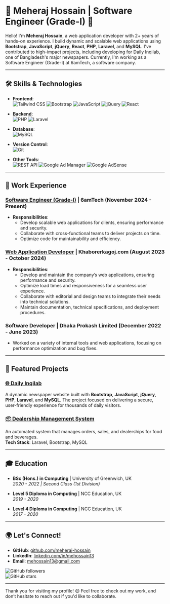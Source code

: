# 🌟 Meheraj Hossain | Software Engineer (Grade-I) 🌟

Hello! I'm **Meheraj Hossain**, a web application developer with 2+ years of hands-on experience. I build dynamic and scalable web applications using **Bootstrap**, **JavaScript**, **jQuery**, **React**, **PHP**, **Laravel**, and **MySQL**. I've contributed to high-impact projects, including developing for Daily Inqilab, one of Bangladesh's major newspapers. Currently, I'm working as a Software Engineer (Grade-I) at 6amTech, a software company.

---

## 🛠️ Skills & Technologies

- **Frontend**:  
  ![Tailwind CSS](https://img.shields.io/badge/-Tailwind%20CSS-38B2AC?logo=tailwindcss&logoColor=white)
  ![Bootstrap](https://img.shields.io/badge/-Bootstrap-563D7C?logo=bootstrap&logoColor=white) 
  ![JavaScript](https://img.shields.io/badge/-JavaScript-F7DF1E?logo=javascript&logoColor=black) 
  ![jQuery](https://img.shields.io/badge/-jQuery-0769AD?logo=jquery&logoColor=white)
  ![React](https://img.shields.io/badge/-React-61DAFB?logo=react&logoColor=white)

- **Backend**:  
  ![PHP](https://img.shields.io/badge/-PHP-777BB4?logo=php&logoColor=white) 
  ![Laravel](https://img.shields.io/badge/-Laravel-FF2D20?logo=laravel&logoColor=white)

- **Database**:  
  ![MySQL](https://img.shields.io/badge/-MySQL-4479A1?logo=mysql&logoColor=white)

- **Version Control**:  
  ![Git](https://img.shields.io/badge/-Git-F05032?logo=git&logoColor=white)

- **Other Tools**:  
  ![REST API](https://img.shields.io/badge/-REST%20API-0052CC?logo=swagger&logoColor=white)
  ![Google Ad Manager](https://img.shields.io/badge/-Google%20Ad%20Manager-4285F4?logo=googleads&logoColor=white)
  ![Google AdSense](https://img.shields.io/badge/-Google%20AdSense-4285F4?logo=googleads&logoColor=white)

---

## 🔧 Work Experience

### [Software Engineer (Grade-I)](https://6amtech.com) | 6amTech (November 2024 - Present)
- **Responsibilities**:  
  - Develop scalable web applications for clients, ensuring performance and security.
  - Collaborate with cross-functional teams to deliver projects on time.
  - Optimize code for maintainability and efficiency.

### [Web Application Developer](https://www.khaborerkagoj.com) | Khaborerkagoj.com (August 2023 - October 2024)
- **Responsibilities**:  
  - Develop and maintain the company’s web applications, ensuring performance and security.
  - Optimize load times and responsiveness for a seamless user experience.
  - Collaborate with editorial and design teams to integrate their needs into technical solutions.
  - Maintain documentation, technical specifications, and deployment procedures.

### Software Developer | Dhaka Prokash Limited (December 2022 - June 2023)
- Worked on a variety of internal tools and web applications, focusing on performance optimization and bug fixes.

---

## 📂 Featured Projects

### [🌐 Daily Inqilab](https://dailyinqilab.com)  
A dynamic newspaper website built with **Bootstrap**, **JavaScript**, **jQuery**, **PHP**, **Laravel**, and **MySQL**. The project focused on delivering a secure, user-friendly experience for thousands of daily visitors.

### [📦 Dealership Management System](https://github.com/Meheraj-Hossain/dealership-management-system)  
An automated system that manages orders, sales, and dealerships for food and beverages.  
**Tech Stack**: Laravel, Bootstrap, MySQL

---

## 🎓 Education

- **BSc (Hons.) in Computing** | University of Greenwich, UK  
  _2020 - 2022 | Second Class (1st Division)_

- **Level 5 Diploma in Computing** | NCC Education, UK  
  _2019 - 2020_

- **Level 4 Diploma in Computing** | NCC Education, UK  
  _2017 - 2020_

---

## 🌍 Let's Connect!

- **GitHub**: [github.com/meheraj-hossain](https://github.com/meheraj-hossain)
- **LinkedIn**: [linkedin.com/in/mehossain13](https://www.linkedin.com/in/mehossain13)
- **Email**: [mehossain13@gmail.com](mailto:mehossain13@gmail.com)

![GitHub followers](https://img.shields.io/github/followers/meheraj-hossain?label=Follow%20Me&style=social)  
![GitHub stars](https://img.shields.io/github/stars/meheraj-hossain?label=Star%20My%20Repos&style=social)

---

Thank you for visiting my profile! 😊 Feel free to check out my work, and don’t hesitate to reach out if you'd like to collaborate.
